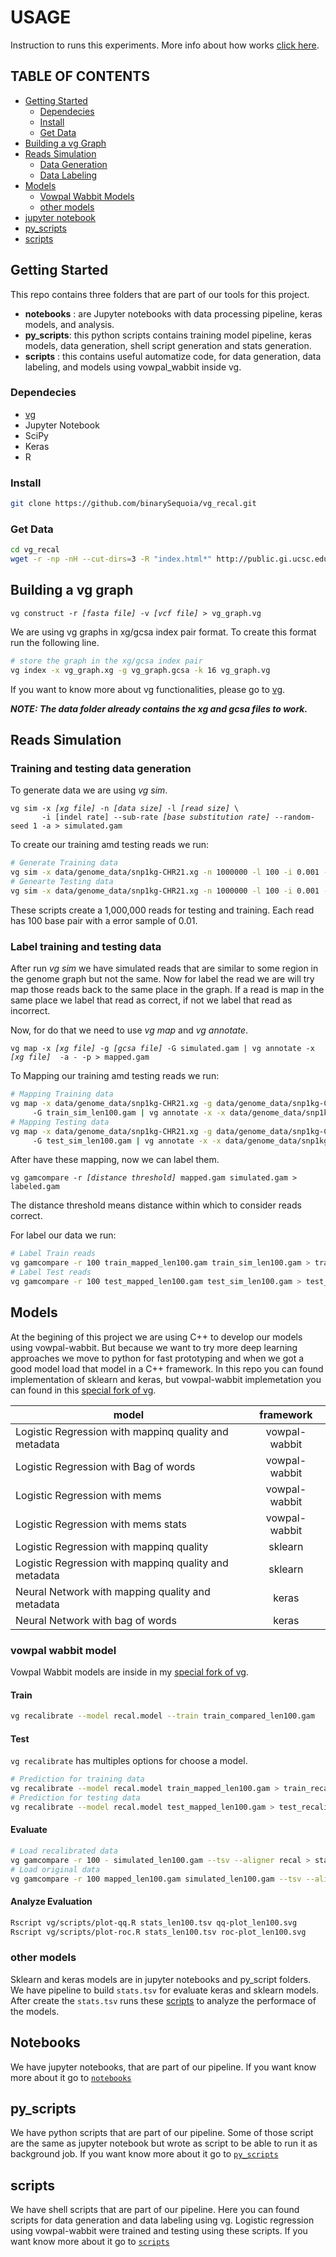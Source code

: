 # USAGE
Instruction to runs this experiments.
More info about how works [click here](https://github.com/binarySequoia/vg_recal#characterizing-mapping-quality-recalibration-approaches-in-a-variant-graph-genomics-tool).

## TABLE OF CONTENTS
- [Getting Started](#getting-started)
    * [Dependecies](#dependecies)
    * [Install](#install)
    * [Get Data](#get-data)
- [Building a vg Graph](#building-a-vg-graph)
- [Reads Simulation](#reads-simulation)
    * [Data Generation](#training-and-testing-data-generation)
    * [Data Labeling](#label-training-and-testing-data)
- [Models](#models)
   * [Vowpal Wabbit Models](#vowpal-wabbit-model)
   * [other models](#other-models)
- [jupyter notebook](#notebooks)
- [py_scripts](#py_scripts)
- [scripts](#scripts)
   
           

## Getting Started
This repo contains three folders that are part of our tools for this project. 
- **notebooks** : are Jupyter notebooks with data processing pipeline, keras models, and analysis. 
- **py_scripts**: this python scripts contains training model pipeline, keras models, data generation, shell script generation and stats generation. 
- **scripts** : this contains useful automatize code, for data generation, data labeling, and models using vowpal_wabbit inside vg.


### Dependecies
* [vg](https://github.com/vgteam/vg)
* Jupyter Notebook
* SciPy
* Keras
* R 

### Install
```bash
git clone https://github.com/binarySequoia/vg_recal.git
```

### Get Data
```bash
cd vg_recal
wget -r -np -nH --cut-dirs=3 -R "index.html*" http://public.gi.ucsc.edu/~anovak/outbox/jeffrey/data/
```

## Building a vg graph
<pre><code>vg construct -r <i>[fasta file]</i> -v <i>[vcf file]</i> > vg_graph.vg</code></pre>
We are using vg graphs in xg/gcsa index pair format. To create this format run the following line.
```bash
# store the graph in the xg/gcsa index pair
vg index -x vg_graph.xg -g vg_graph.gcsa -k 16 vg_graph.vg
```

If you want to know more about vg functionalities, please go to [vg](https://github.com/vgteam/vg). 

***NOTE:  The data folder already contains the xg and gcsa files to work.***

## Reads Simulation
### Training and testing data generation

To generate data we are using _vg sim_.
<pre><code>vg sim -x <i>[xg file]</i> -n <i>[data size]</i> -l <i>[read size]</i> \
       -i [indel rate] --sub-rate <i>[base substitution rate]</i> --random-seed 1 -a > simulated.gam
</code></pre>

To create our training amd testing reads we run:
```bash
# Generate Training data
vg sim -x data/genome_data/snp1kg-CHR21.xg -n 1000000 -l 100 -i 0.001 --sub-rate 0.01 --random-seed 1 -a > train_sim_len100.gam
# Genearte Testing data
vg sim -x data/genome_data/snp1kg-CHR21.xg -n 1000000 -l 100 -i 0.001 --sub-rate 0.01 --random-seed 42 -a > test_sim_len100.gam
```
These scripts create a 1,000,000 reads for testing and training. Each read has 100 base pair with a error sample of 0.01.

### Label training and testing data
After run _vg sim_ we have simulated reads that are similar to some region in the genome graph but not the same. Now for label the read we are will try map those reads back to the same place in the graph. If a read is map in the same place we label that read as correct, if not we label that read as incorrect.

Now, for do that we need to use _vg map_ and _vg annotate_.

<pre><code>vg map -x <i>[xg file]</i> -g <i>[gcsa file]</i> -G simulated.gam | vg annotate -x <i>[xg file]</i>  -a - -p > mapped.gam</code></pre>


To Mapping our training amd testing reads we run:
```bash
# Mapping Training data
vg map -x data/genome_data/snp1kg-CHR21.xg -g data/genome_data/snp1kg-CHR21.gcsa 
     -G train_sim_len100.gam | vg annotate -x -x data/genome_data/snp1kg-CHR21.xg  -a - -p > train_mapped_len100.gam
# Mapping Testing data
vg map -x data/genome_data/snp1kg-CHR21.xg -g data/genome_data/snp1kg-CHR21.gcsa 
     -G test_sim_len100.gam | vg annotate -x -x data/genome_data/snp1kg-CHR21.xg  -a - -p > test_mapped_len100.gam
```
After have these mapping, now we can label them.
<pre><code>vg gamcompare -r <i>[distance threshold]</i> mapped.gam simulated.gam > labeled.gam</code></pre>

The distance threshold means distance within which to consider reads correct.

For label our data we run:
```bash
# Label Train reads
vg gamcompare -r 100 train_mapped_len100.gam train_sim_len100.gam > train_compared_len100.gam
# Label Test reads
vg gamcompare -r 100 test_mapped_len100.gam test_sim_len100.gam > test_compared_len100.gam
```

## Models
At the begining of this project we are using C++ to develop our models using vowpal-wabbit. But because we want to try more deep learning approaches we move to python for fast prototyping and when we got a good model load that model in a C++ framework. In this repo you can found implementation of sklearn and keras, but vowpal-wabbit implemetation you can found in this [special fork of vg](https://github.com/binarySequoia/vg).

| model         | framework     |
| ------------- |:-------------:|
| Logistic Regression with mappinq quality and metadata  | vowpal-wabbit     |
| Logistic Regression with Bag of words | vowpal-wabbit |
| Logistic Regression with mems     | vowpal-wabbit     |
| Logistic Regression with mems stats | vowpal-wabbit |
| Logistic Regression with mappinq quality| sklearn |
| Logistic Regression with mappinq quality and metadata | sklearn |
| Neural Network with mapping quality and metadata | keras |
| Neural Network with bag of words | keras |

### vowpal wabbit model
Vowpal Wabbit models are inside in my [special fork of vg](https://github.com/binarySequoia/vg). 

#### Train
```bash
vg recalibrate --model recal.model --train train_compared_len100.gam
```
#### Test
`vg recalibrate` has multiples options for choose a model.
```bash
# Prediction for training data
vg recalibrate --model recal.model train_mapped_len100.gam > train_recalibrated.gam
# Prediction for testing data
vg recalibrate --model recal.model test_mapped_len100.gam > test_recalibrated.gam
```
#### Evaluate
```bash
# Load recalibrated data
vg gamcompare -r 100 - simulated_len100.gam --tsv --aligner recal > stats_len100.tsv
# Load original data
vg gamcompare -r 100 mapped_len100.gam simulated_len100.gam --tsv --aligner orig | sed 1d >>stats_len100.tsv
```
#### Analyze Evaluation
```bash
Rscript vg/scripts/plot-qq.R stats_len100.tsv qq-plot_len100.svg
Rscript vg/scripts/plot-roc.R stats_len100.tsv roc-plot_len100.svg
```
### other models
Sklearn and keras models are in jupyter notebooks and py_script folders. We have pipeline to build `stats.tsv` for evaluate keras and sklearn models. After create the `stats.tsv` runs these [scripts](#analyze-evaluation) to analyze the performace of the models.

## Notebooks
We have jupyter notebooks, that are part of our pipeline. If you want know more about it go to [`notebooks`](https://github.com/binarySequoia/vg_recal/tree/master/notebooks#notebooks)


## py_scripts
We have python scripts that are part of our pipeline. Some of those script are the same as jupyter notebook but wrote as script to be able to run it as background job. If you want know more about it go to [`py_scripts`](https://github.com/binarySequoia/vg_recal/tree/master/py_scripts)

## scripts
We have shell scripts that are part of our pipeline. Here you can found scripts for data generation and data labeling using vg. Logistic regression using vowpal-wabbit were trained and testing using these scripts.  If you want know more about it go to [`scripts`](https://github.com/binarySequoia/vg_recal/tree/master/scripts)
